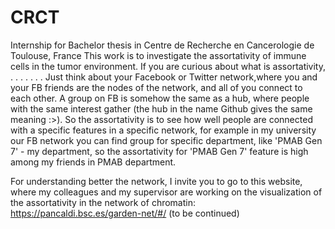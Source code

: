 # CRCT
Internship for Bachelor thesis in Centre de Recherche en Cancerologie de Toulouse, France
This work is to investigate the assortativity of immune cells in the tumor environment.
If you are curious about what is assortativity,
.
.
.
.
.
.
.
Just think about your Facebook or Twitter network,where you and your FB friends are the nodes of the network, and all of you connect to each other. A group on FB is somehow the same as a hub, where people with the same interest gather (the hub in the name Github gives the same meaning :>). So the assortativity is to see how well people are connected with a specific features in a specific network, for example in my university our FB network you can find group for specific department, like 'PMAB Gen 7' - my department, so  the assortativity for 'PMAB Gen 7' feature is high among my friends in PMAB department.

For understanding better the network, I invite you to go to this website, where my colleagues and my supervisor are working on the visualization of the assortativity in the network of chromatin: https://pancaldi.bsc.es/garden-net/#/
(to be continued)
